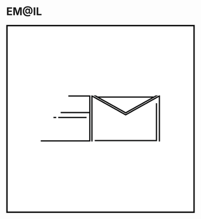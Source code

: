# EM@IL

![](https://github.com/DanielBrito/no-ritmo-de-algo/blob/master/PoemasVisuais/img/em%40il.png)
